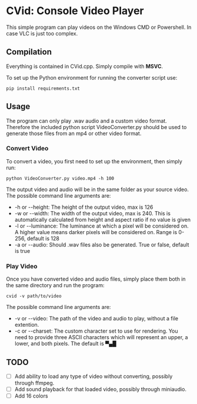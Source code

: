 # CVid: Console Video Player

This simple program can play videos on the Windows CMD or Powershell. In case VLC is just too complex.

## Compilation
Everything is contained in CVid.cpp. Simply compile with **MSVC**.

To set up the Python environment for running the converter script use:
```
pip install requirements.txt
```

## Usage
The program can only play .wav audio and a custom video format. Therefore the included python script VideoConverter.py should be used to generate those files from an mp4 or other video format.

### Convert Video
To convert a video, you first need to set up the environment, then simply run:
```
python VideoConverter.py video.mp4 -h 100
```
The output video and audio will be in the same folder as your source video.<br>
The possible command line arguments are:
- -h or --height: The height of the output video, max is 126
- -w or --width: The width of the output video, max is 240. This is automatically calculated from height and aspect ratio if no value is given
- -l or --luminance: The luminance at which a pixel will be considered on. A higher value means darker pixels will be considered on. Range is 0-256, default is 128
- -a or --audio: Should .wav files also be generated. True or false, default is true

### Play Video
Once you have converted video and audio files, simply place them both in the same directory and run the program:

```
cvid -v path/to/video
```
The possible command line arguments are:
- -v or --video: The path of the video and audio to play, without a file extention.
- -c or --charset: The custom character set to use for rendering. You need to provide three ASCII characters which will represent an upper, a lower, and both pixels. The default is ▀▄█

## TODO
- [ ] Add ability to load any type of video without converting, possibly through ffmpeg.
- [ ] Add sound playback for that loaded video, possibly through miniaudio.
- [ ] Add 16 colors
